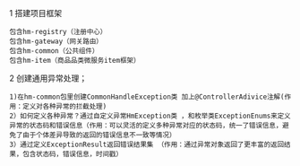 1 搭建项目框架



    包含hm-registry（注册中心）
    包含hm-gateway（网关路由）
    包含hm-common（公共组件）
    包含hm-item（商品品类微服务item框架）

2 创建通用异常处理；
  
    1)在hm-common包里创建CommonHandleException类 加上@ControllerAdivice注解(作用：定义对各种异常的拦截处理)
    2）如何定义各种异常？通过自定义异常HmException类 ，和枚举类ExceptionEnums来定义异常的状态码和错误信息（作用：可以灵活的定义多种异常对应的状态码，统一了错误信息，避免了由于个体差异导致的返回的错误信息不一致等情况）
    3）通过定义ExceptionResult返回错误结果集 （作用：通过异常对象返回了更丰富的返回结果，包含状态码，错误信息，时间戳）
    

